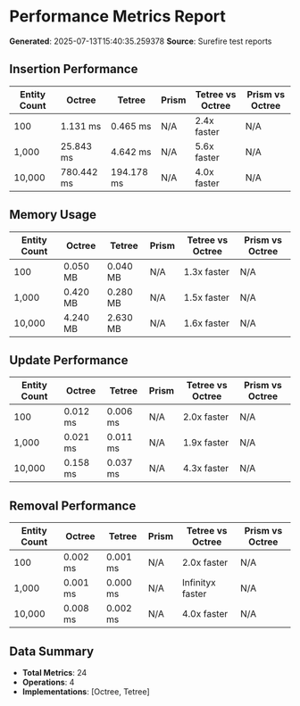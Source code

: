 # Performance Metrics Report

**Generated**: 2025-07-13T15:40:35.259378
**Source**: Surefire test reports

## Insertion Performance

| Entity Count | Octree | Tetree | Prism | Tetree vs Octree | Prism vs Octree |
|-------------|--------|--------|-------|------------------|-----------------|
| 100 | 1.131 ms | 0.465 ms | N/A | 2.4x faster | N/A |
| 1,000 | 25.843 ms | 4.642 ms | N/A | 5.6x faster | N/A |
| 10,000 | 780.442 ms | 194.178 ms | N/A | 4.0x faster | N/A |

## Memory Usage

| Entity Count | Octree | Tetree | Prism | Tetree vs Octree | Prism vs Octree |
|-------------|--------|--------|-------|------------------|-----------------|
| 100 | 0.050 MB | 0.040 MB | N/A | 1.3x faster | N/A |
| 1,000 | 0.420 MB | 0.280 MB | N/A | 1.5x faster | N/A |
| 10,000 | 4.240 MB | 2.630 MB | N/A | 1.6x faster | N/A |

## Update Performance

| Entity Count | Octree | Tetree | Prism | Tetree vs Octree | Prism vs Octree |
|-------------|--------|--------|-------|------------------|-----------------|
| 100 | 0.012 ms | 0.006 ms | N/A | 2.0x faster | N/A |
| 1,000 | 0.021 ms | 0.011 ms | N/A | 1.9x faster | N/A |
| 10,000 | 0.158 ms | 0.037 ms | N/A | 4.3x faster | N/A |

## Removal Performance

| Entity Count | Octree | Tetree | Prism | Tetree vs Octree | Prism vs Octree |
|-------------|--------|--------|-------|------------------|-----------------|
| 100 | 0.002 ms | 0.001 ms | N/A | 2.0x faster | N/A |
| 1,000 | 0.001 ms | 0.000 ms | N/A | Infinityx faster | N/A |
| 10,000 | 0.008 ms | 0.002 ms | N/A | 4.0x faster | N/A |


## Data Summary

- **Total Metrics**: 24
- **Operations**: 4
- **Implementations**: [Octree, Tetree]
